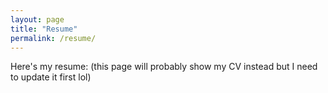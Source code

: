 ```yaml
---
layout: page
title: "Resume"
permalink: /resume/
---
```


Here's my resume: (this page will probably show my CV instead but I need to update it first lol)

<object data="/assets/resume.pdf" width="100%" height="600"></object>
